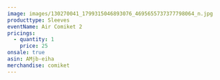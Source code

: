 ```yaml
---
image: images/130270041_1799315046893076_4695655737377798064_n.jpg
producttype: Sleeves
eventName: Air Comiket 2
pricings:
  - quantity: 1
    price: 25
onsale: true
asin: AMjb-eiha
merchandise: comiket
---
```

